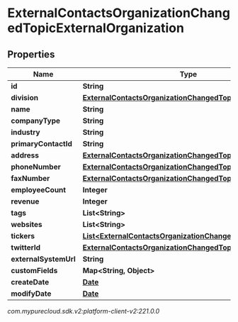 # ExternalContactsOrganizationChangedTopicExternalOrganization


## Properties

| Name | Type | Description | Notes |
| ------------ | ------------- | ------------- | ------------- |
| **id** | **String** |  |  [optional] |
| **division** | [**ExternalContactsOrganizationChangedTopicDivision**](ExternalContactsOrganizationChangedTopicDivision) |  |  [optional] |
| **name** | **String** |  |  [optional] |
| **companyType** | **String** |  |  [optional] |
| **industry** | **String** |  |  [optional] |
| **primaryContactId** | **String** |  |  [optional] |
| **address** | [**ExternalContactsOrganizationChangedTopicContactAddress**](ExternalContactsOrganizationChangedTopicContactAddress) |  |  [optional] |
| **phoneNumber** | [**ExternalContactsOrganizationChangedTopicPhoneNumber**](ExternalContactsOrganizationChangedTopicPhoneNumber) |  |  [optional] |
| **faxNumber** | [**ExternalContactsOrganizationChangedTopicPhoneNumber**](ExternalContactsOrganizationChangedTopicPhoneNumber) |  |  [optional] |
| **employeeCount** | **Integer** |  |  [optional] |
| **revenue** | **Integer** |  |  [optional] |
| **tags** | **List&lt;String&gt;** |  |  [optional] |
| **websites** | **List&lt;String&gt;** |  |  [optional] |
| **tickers** | [**List&lt;ExternalContactsOrganizationChangedTopicTicker&gt;**](ExternalContactsOrganizationChangedTopicTicker) |  |  [optional] |
| **twitterId** | [**ExternalContactsOrganizationChangedTopicTwitterId**](ExternalContactsOrganizationChangedTopicTwitterId) |  |  [optional] |
| **externalSystemUrl** | **String** |  |  [optional] |
| **customFields** | **Map&lt;String, Object&gt;** |  |  [optional] |
| **createDate** | [**Date**](Date) |  |  [optional] |
| **modifyDate** | [**Date**](Date) |  |  [optional] |




_com.mypurecloud.sdk.v2:platform-client-v2:221.0.0_
